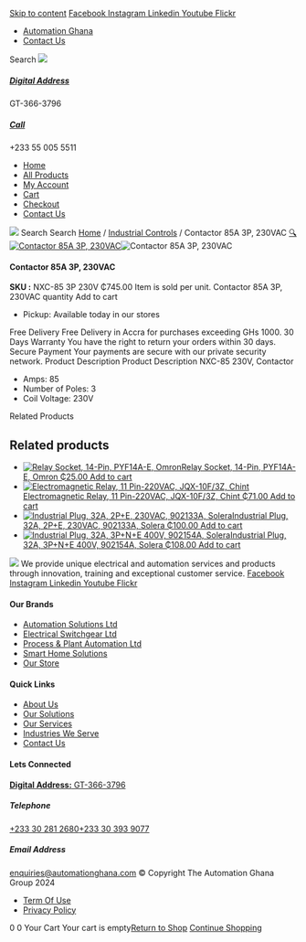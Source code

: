 [Skip to content](https://store.automationghana.com/product/contactor-nxc-85-230v-chint/#content)
[ Facebook ](https://www.facebook.com/automationgh/) [ Instagram ](https://www.instagram.com/automationgh/) [ Linkedin ](https://www.linkedin.com/company/the-automation-ghana-limited/) [ Youtube ](https://www.youtube.com/channel/UCurrRDUSm5oIW39VXjn1u0w) [ Flickr ](https://www.flickr.com/photos/181794037@N07/)
  * [ Automation Ghana ](https://automationghana.com)
  * [ Contact Us ](https://store.automationghana.com/contact/)


Search
[ ![](https://store.automationghana.com/wp-content/uploads/2024/04/Website-TAGG-Logo-BLUE.png) ](https://store.automationghana.com/)
[ ](https://maps.app.goo.gl/m4xeaagWCNbLk4jM6)
#####  [ Digital Address ](https://maps.app.goo.gl/m4xeaagWCNbLk4jM6)
GT-366-3796 
[ ](tel:+233550055511)
#####  [ Call ](tel:+233550055511)
+233 55 005 5511 
  * [Home](https://store.automationghana.com/)
  * [All Products](https://store.automationghana.com/shop/)
  * [My Account](https://store.automationghana.com/my-account/)
  * [Cart](https://store.automationghana.com/cart/)
  * [Checkout](https://store.automationghana.com/checkout/)
  * [Contact Us](https://store.automationghana.com/contact/)


[![](https://store.automationghana.com/wp-content/uploads/2024/04/AutomationGhana_logo_white.png)](https://store.automationghana.com)
Search
Search
[Home](https://store.automationghana.com) / [Industrial Controls](https://store.automationghana.com/product-category/industrial-controls/) / Contactor 85A 3P, 230VAC
[🔍](https://store.automationghana.com/product/contactor-nxc-85-230v-chint/)
[![Contactor 85A 3P, 230VAC](https://store.automationghana.com/wp-content/uploads/2020/04/NXC-65-230V-1.jpg)](https://store.automationghana.com/wp-content/uploads/2020/04/NXC-65-230V-1.jpg)![Contactor 85A 3P, 230VAC](https://store.automationghana.com/wp-content/uploads/2020/04/NXC-65-230V-1.jpg)
####  Contactor 85A 3P, 230VAC 
**SKU :** NXC-85 3P 230V 
₵745.00
Item is sold per unit.
Contactor 85A 3P, 230VAC quantity
Add to cart
  * Pickup: Available today in our stores


Free Delivery 
Free Delivery in Accra for purchases exceeding GHs 1000. 
30 Days Warranty 
You have the right to return your orders within 30 days. 
Secure Payment 
Your payments are secure with our private security network. 
Product Description
Product Description
NXC-85 230V, Contactor 
  * Amps: 85
  * Number of Poles: 3
  * Coil Voltage: 230V


Related Products 
## Related products
  * [![Relay Socket, 14-Pin, PYF14A-E, Omron](https://store.automationghana.com/wp-content/uploads/2020/04/14-Pin-Relay-Socket-PTF14A-E-Omron.jpg)Relay Socket, 14-Pin, PYF14A-E, Omron ₵25.00 ](https://store.automationghana.com/product/14-pin-relay-socket-pyf14a-e-omron/)
[Add to cart](https://store.automationghana.com/product/contactor-nxc-85-230v-chint/?add-to-cart=1598)
  * [![Electromagnetic Relay, 11 Pin-220VAC, JQX-10F/3Z, Chint](https://store.automationghana.com/wp-content/uploads/2020/04/11-Pin-Relay-JQX-10F_3Z-220VAC-Chint-2-300x300.jpg)Electromagnetic Relay, 11 Pin-220VAC, JQX-10F/3Z, Chint ₵71.00 ](https://store.automationghana.com/product/11-pin-relay-jqx-10f-3z-220vac-chint/)
[Add to cart](https://store.automationghana.com/product/contactor-nxc-85-230v-chint/?add-to-cart=1592)
  * [![Industrial Plug, 32A, 2P+E, 230VAC, 902133A, Solera](https://store.automationghana.com/wp-content/uploads/2020/04/industrial-plug-3-pin-300x300.jpg)Industrial Plug, 32A, 2P+E, 230VAC, 902133A, Solera ₵100.00 ](https://store.automationghana.com/product/industrial-plug-902133a-solera/)
[Add to cart](https://store.automationghana.com/product/contactor-nxc-85-230v-chint/?add-to-cart=1522)
  * [![Industrial Plug, 32A, 3P+N+E 400V, 902154A, Solera](https://store.automationghana.com/wp-content/uploads/2020/04/902154A.png)Industrial Plug, 32A, 3P+N+E 400V, 902154A, Solera ₵108.00 ](https://store.automationghana.com/product/industrial-plug-902154a-solera/)
[Add to cart](https://store.automationghana.com/product/contactor-nxc-85-230v-chint/?add-to-cart=1511)


![](https://store.automationghana.com/wp-content/uploads/2024/04/AutomationGhana_logo_white.png)
We provide unique electrical and automation services and products through innovation, training and exceptional customer service.
[ Facebook ](https://www.facebook.com/automationgh/) [ Instagram ](https://www.instagram.com/automationgh/) [ Linkedin ](https://www.linkedin.com/company/the-automation-ghana-limited/) [ Youtube ](https://www.youtube.com/channel/UCurrRDUSm5oIW39VXjn1u0w) [ Flickr ](https://www.flickr.com/photos/181794037@N07/)
#### Our Brands
  * [ Automation Solutions Ltd ](https://store.automationghana.com/product/contactor-nxc-85-230v-chint/)
  * [ Electrical Switchgear Ltd ](https://store.automationghana.com/product/contactor-nxc-85-230v-chint/)
  * [ Process & Plant Automation Ltd ](https://store.automationghana.com/product/contactor-nxc-85-230v-chint/)
  * [ Smart Home Solutions ](https://store.automationghana.com/product/contactor-nxc-85-230v-chint/)
  * [ Our Store ](https://store.automationghana.com/product/contactor-nxc-85-230v-chint/)


#### Quick Links
  * [ About Us ](https://store.automationghana.com/product/contactor-nxc-85-230v-chint/)
  * [ Our Solutions ](https://store.automationghana.com/product/contactor-nxc-85-230v-chint/)
  * [ Our Services ](https://store.automationghana.com/product/contactor-nxc-85-230v-chint/)
  * [ Industries We Serve ](https://store.automationghana.com/product/contactor-nxc-85-230v-chint/)
  * [ Contact Us ](https://store.automationghana.com/product/contactor-nxc-85-230v-chint/)


#### Lets Connected
[**Digital Address:** GT-366-3796](https://maps.app.goo.gl/m4xeaagWCNbLk4jM6)
#####  Telephone 
[ +233 30 281 2680](tel:+233302812680)[+233 30 393 9077](https://store.automationghana.com/product/contactor-nxc-85-230v-chint/+233303939077)
#####  Email Address 
enquiries@automationghana.com 
© Copyright The Automation Ghana Group 2024
  * [ Term Of Use ](https://store.automationghana.com/product/contactor-nxc-85-230v-chint/)
  * [ Privacy Policy ](https://store.automationghana.com/product/contactor-nxc-85-230v-chint/)


0
0
Your Cart
Your cart is empty[Return to Shop](https://store.automationghana.com/shop/)
[Continue Shopping](https://store.automationghana.com/product/contactor-nxc-85-230v-chint/)
